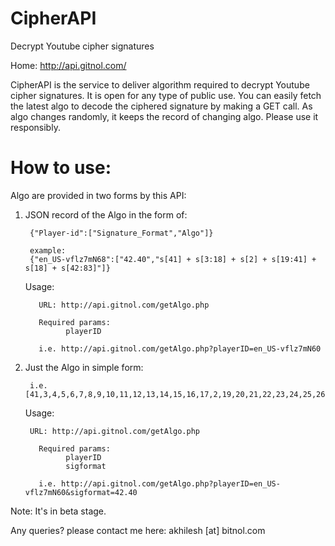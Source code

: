 CipherAPI
=========

Decrypt Youtube cipher signatures

Home: http://api.gitnol.com/

CipherAPI is the service to deliver algorithm required to decrypt Youtube cipher signatures.
It is open for any type of public use. You can easily fetch the latest algo to decode the ciphered signature by making a GET call.
As algo changes randomly, it keeps the record of changing algo. Please use it responsibly.

# How to use:

Algo are provided in two forms by this API:

1. JSON record of the Algo in the form of:

        {"Player-id":["Signature_Format","Algo"]}
        
        example:
        {"en_US-vflz7mN68":["42.40","s[41] + s[3:18] + s[2] + s[19:41] + s[18] + s[42:83]"]}
        
    Usage:
    
    	  URL: http://api.gitnol.com/getAlgo.php
    	  
    	  Required params: 
		        playerID	
	
	      i.e. http://api.gitnol.com/getAlgo.php?playerID=en_US-vflz7mN60
	
2. Just the Algo in simple form:

        i.e. [41,3,4,5,6,7,8,9,10,11,12,13,14,15,16,17,2,19,20,21,22,23,24,25,26,27,28,29,30,31,32,33,34,35,36,37,38,39,40,18,42,43,44,45,46,47,48,49,50,51,52,53,54,55,56,57,58,59,60,61,62,63,64,65,66,67,68,69,70,71,72,73,74,75,76,77,78,79,80,81,82]
	
    Usage:
    
        URL: http://api.gitnol.com/getAlgo.php
	      
	      Required params: 
		        playerID
		        sigformat
	
	      i.e. http://api.gitnol.com/getAlgo.php?playerID=en_US-vflz7mN60&sigformat=42.40

Note: It's in beta stage.

Any queries? please contact me here: akhilesh [at] bitnol.com
